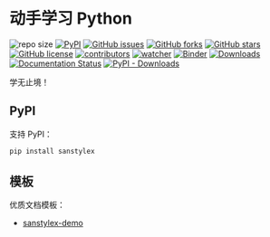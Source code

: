 # 动手学习 Python

![repo size](https://img.shields.io/github/repo-size/sanstylex/sanstylex.github.io.svg)
[![PyPI][pypi-badge]][pypi-link]
[![GitHub issues][issue-badge]][issue-link]
[![GitHub forks][fork-badge]][fork-link]
[![GitHub stars][star-badge]][star-link]
[![GitHub license][license-badge]][license-link]
[![contributors][contributor-badge]][contributor-link]
[![watcher][watcher-badge]][watcher-link]
[![Binder][binder-badge]][binder-link]
[![Downloads][download-badge]][download-link]
[![Documentation Status][status-badge]][status-link]
[![PyPI - Downloads][install-badge]][install-link]

学无止境！

[pypi-badge]: https://img.shields.io/pypi/v/sanstylex.svg
[pypi-link]: https://pypi.org/project/sanstylex/
[issue-badge]: https://img.shields.io/github/issues/sanstylex/sanstylex.github.io
[issue-link]: https://github.com/sanstylex/sanstylex.github.io/issues
[fork-badge]: https://img.shields.io/github/forks/sanstylex/sanstylex.github.io
[fork-link]: https://github.com/sanstylex/sanstylex.github.io/network
[star-badge]: https://img.shields.io/github/stars/sanstylex/sanstylex.github.io
[star-link]: https://github.com/sanstylex/sanstylex.github.io/stargazers
[license-badge]: https://img.shields.io/github/license/sanstylex/sanstylex.github.io
[license-link]: https://github.com/sanstylex/sanstylex.github.io/LICENSE
[contributor-badge]: https://img.shields.io/github/contributors/sanstylex/sanstylex.github.io
[contributor-link]: https://github.com/sanstylex/sanstylex.github.io/contributors
[watcher-badge]: https://img.shields.io/github/watchers/sanstylex/sanstylex.github.io
[watcher-link]: https://github.com/sanstylex/sanstylex.github.io/watchers
[binder-badge]: https://mybinder.org/badge_logo.svg
[binder-link]: https://mybinder.org/v2/gh/sanstylex/sanstylex.github.io/main
[install-badge]: https://img.shields.io/pypi/dw/sanstylex?label=pypi%20installs
[install-link]: https://pypistats.org/packages/sanstylex
[status-badge]: https://readthedocs.org/projects/sanstylex/badge/?version=latest
[status-link]: https://sanstylex.readthedocs.io/zh/latest/?badge=latest
[download-badge]: https://pepy.tech/badge/sanstylex
[download-link]: https://pepy.tech/project/sanstylex

## PyPI

支持 PyPI：

```sh
pip install sanstylex
```

## 模板

优质文档模板：

- [sanstylex-demo](https://sanstylex.github.io/sanstylex-demo)
